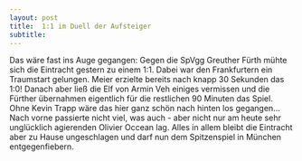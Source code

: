 ```yaml
---
layout: post
title:  1:1 im Duell der Aufsteiger
subtitle:  
---
```


Das wäre fast ins Auge gegangen: Gegen die SpVgg Greuther Fürth mühte sich die Eintracht gestern zu einem 1:1. Dabei war den Frankfurtern ein Traumstart gelungen. Meier erzielte bereits nach knapp 30 Sekunden das 1:0! Danach aber ließ die Elf von Armin Veh einiges vermissen und die Fürther übernahmen eigentlich für die restlichen 90 Minuten das Spiel. Ohne Kevin Trapp wäre das hier ganz schön nach hinten los gegangen... Nach vorne passierte nicht viel, was auch - aber nicht nur am heute sehr unglücklich agierenden Olivier Occean lag. Alles in allem bleibt die Eintracht aber zu Hause ungeschlagen und darf nun dem Spitzenspiel in München entgegenfiebern.


